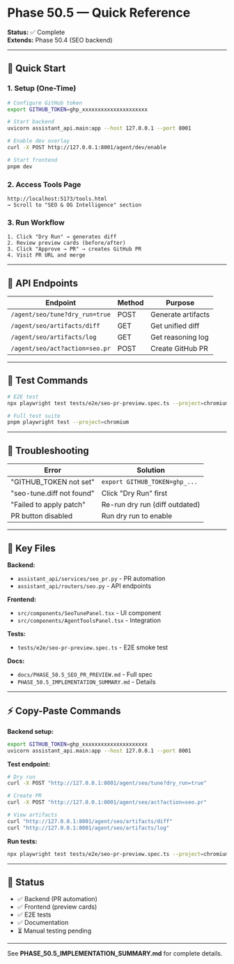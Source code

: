 # Phase 50.5 — Quick Reference

**Status:** ✅ Complete  
**Extends:** Phase 50.4 (SEO backend)

---

## 🚀 Quick Start

### 1. Setup (One-Time)

```bash
# Configure GitHub token
export GITHUB_TOKEN=ghp_xxxxxxxxxxxxxxxxxxxxx

# Start backend
uvicorn assistant_api.main:app --host 127.0.0.1 --port 8001

# Enable dev overlay
curl -X POST http://127.0.0.1:8001/agent/dev/enable

# Start frontend
pnpm dev
```

### 2. Access Tools Page

```
http://localhost:5173/tools.html
→ Scroll to "SEO & OG Intelligence" section
```

### 3. Run Workflow

```
1. Click "Dry Run" → generates diff
2. Review preview cards (before/after)
3. Click "Approve → PR" → creates GitHub PR
4. Visit PR URL and merge
```

---

## 📍 API Endpoints

| Endpoint | Method | Purpose |
|----------|--------|---------|
| `/agent/seo/tune?dry_run=true` | POST | Generate artifacts |
| `/agent/seo/artifacts/diff` | GET | Get unified diff |
| `/agent/seo/artifacts/log` | GET | Get reasoning log |
| `/agent/seo/act?action=seo.pr` | POST | Create GitHub PR |

---

## 🧪 Test Commands

```bash
# E2E test
npx playwright test tests/e2e/seo-pr-preview.spec.ts --project=chromium

# Full test suite
pnpm playwright test --project=chromium
```

---

## 🔧 Troubleshooting

| Error | Solution |
|-------|----------|
| "GITHUB_TOKEN not set" | `export GITHUB_TOKEN=ghp_...` |
| "seo-tune.diff not found" | Click "Dry Run" first |
| "Failed to apply patch" | Re-run dry run (diff outdated) |
| PR button disabled | Run dry run to enable |

---

## 📁 Key Files

**Backend:**
- `assistant_api/services/seo_pr.py` - PR automation
- `assistant_api/routers/seo.py` - API endpoints

**Frontend:**
- `src/components/SeoTunePanel.tsx` - UI component
- `src/components/AgentToolsPanel.tsx` - Integration

**Tests:**
- `tests/e2e/seo-pr-preview.spec.ts` - E2E smoke test

**Docs:**
- `docs/PHASE_50.5_SEO_PR_PREVIEW.md` - Full spec
- `PHASE_50.5_IMPLEMENTATION_SUMMARY.md` - Details

---

## ⚡ Copy-Paste Commands

**Backend setup:**
```bash
export GITHUB_TOKEN=ghp_xxxxxxxxxxxxxxxxxxxxx
uvicorn assistant_api.main:app --host 127.0.0.1 --port 8001
```

**Test endpoint:**
```bash
# Dry run
curl -X POST "http://127.0.0.1:8001/agent/seo/tune?dry_run=true"

# Create PR
curl -X POST "http://127.0.0.1:8001/agent/seo/act?action=seo.pr"

# View artifacts
curl "http://127.0.0.1:8001/agent/seo/artifacts/diff"
curl "http://127.0.0.1:8001/agent/seo/artifacts/log"
```

**Run tests:**
```bash
npx playwright test tests/e2e/seo-pr-preview.spec.ts --project=chromium --headed
```

---

## 🎯 Status

- ✅ Backend (PR automation)
- ✅ Frontend (preview cards)
- ✅ E2E tests
- ✅ Documentation
- ⏳ Manual testing pending

---

See **PHASE_50.5_IMPLEMENTATION_SUMMARY.md** for complete details.
